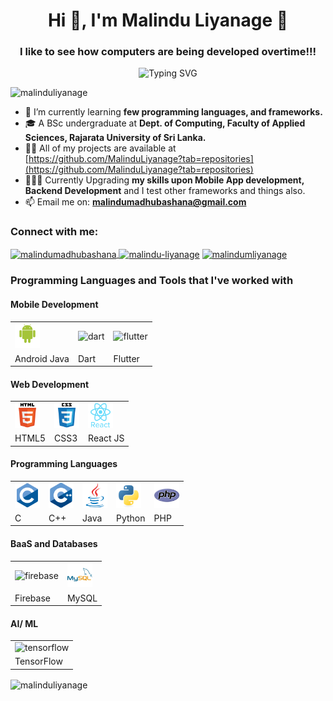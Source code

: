 <h1 align="center">Hi 👋, I'm Malindu Liyanage 🤠</h1>
<h3 align="center">I like to see how computers are being developed overtime!!!</h3>
<p align="center">
  <img src="https://readme-typing-svg.herokuapp.com?font=Fira+Code&size=22&pause=1000&color=F7F7F7&center=true&vCenter=true&width=500&lines=Welcome+to+my+GitHub+profile!;I+love+coding!;Happy+to+connect!" alt="Typing SVG" />
</p>


<p align="left"> <img src="https://komarev.com/ghpvc/?username=malinduliyanage&label=Profile%20views&color=0e75b6&style=plastic" alt="malinduliyanage" /> </p>

- 🌱 I’m currently learning **few programming languages, and frameworks.**
- 🎓 A BSc undergraduate at **Dept. of Computing, Faculty of Applied Sciences, Rajarata University of Sri Lanka.**
- 👨‍💻 All of my projects are available at [https://github.com/MalinduLiyanage?tab=repositories](https://github.com/MalinduLiyanage?tab=repositories)
- 👩🏻‍💻 Currently Upgrading **my skills upon Mobile App development, Backend Development** and I test other frameworks and things also.
- 📫 Email me on: **malindumadhubashana@gmail.com**

<h3 align="left">Connect with me:</h3>
<p align="left">
<a href="mailto:malindumadhubashana@gmail.com" target="blank">
  <img align="center" src="https://upload.wikimedia.org/wikipedia/commons/thumb/7/7e/Gmail_icon_%282020%29.svg/512px-Gmail_icon_%282020%29.svg.png" alt="malindumadhubashana" height="30" width="40" />
</a>
<a href="https://www.linkedin.com/in/malindu-liyanage" target="blank"><img align="center" src="https://raw.githubusercontent.com/rahuldkjain/github-profile-readme-generator/master/src/images/icons/Social/linked-in-alt.svg" alt="malindu-liyanage" height="30" width="40" /></a>
<a href="https://fb.com/malindumliyanage" target="blank"><img align="center" src="https://raw.githubusercontent.com/rahuldkjain/github-profile-readme-generator/master/src/images/icons/Social/facebook.svg" alt="malindumliyanage" height="30" width="40" /></a>
</p>

<h3 align="left">Programming Languages and Tools that I've worked with</h3>
<h4>Mobile Development</h4>
    <table>
        <tr>
            <td><img src="https://raw.githubusercontent.com/devicons/devicon/master/icons/android/android-original-wordmark.svg" alt="android" width="40" height="40"/></td>
            <td><img src="https://www.vectorlogo.zone/logos/dartlang/dartlang-icon.svg" alt="dart" width="40" height="40"/></td>
            <td><img src="https://www.vectorlogo.zone/logos/flutterio/flutterio-icon.svg" alt="flutter" width="40" height="40"/></td>
        </tr>
        <tr>
            <td>Android Java</td>
            <td>Dart</td>
            <td>Flutter</td>
        </tr>
    </table>
<h4>Web Development</h4>
    <table>
        <tr>
            <td><img src="https://raw.githubusercontent.com/devicons/devicon/master/icons/html5/html5-original-wordmark.svg" alt="html5" width="40" height="40"/></td>
            <td><img src="https://raw.githubusercontent.com/devicons/devicon/master/icons/css3/css3-original-wordmark.svg" alt="css3" width="40" height="40"/></td>
            <td><img src="https://raw.githubusercontent.com/devicons/devicon/master/icons/react/react-original-wordmark.svg" alt="react" width="40" height="40"/></td>
        </tr>
        <tr>
            <td>HTML5</td>
            <td>CSS3</td>
            <td>React JS</td>
        </tr>
    </table>

<h4>Programming Languages</h4>
    <table>
        <tr>
            <td><img src="https://raw.githubusercontent.com/devicons/devicon/master/icons/c/c-original.svg" alt="c" width="40" height="40"/></td>
            <td><img src="https://raw.githubusercontent.com/devicons/devicon/master/icons/cplusplus/cplusplus-original.svg" alt="cplusplus" width="40" height="40"/></td>
            <td><img src="https://raw.githubusercontent.com/devicons/devicon/master/icons/java/java-original.svg" alt="java" width="40" height="40"/></td>
            <td><img src="https://raw.githubusercontent.com/devicons/devicon/master/icons/python/python-original.svg" alt="python" width="40" height="40"/></td>
            <td><img src="https://raw.githubusercontent.com/devicons/devicon/master/icons/php/php-original.svg" alt="php" width="40" height="40"/></td>
        </tr>
        <tr>
            <td>C</td>
            <td>C++</td>
            <td>Java</td>
            <td>Python</td>
            <td>PHP</td>
        </tr>
    </table>

<h4>BaaS and Databases</h4>
    <table>
        <tr>
            <td><img src="https://www.vectorlogo.zone/logos/firebase/firebase-icon.svg" alt="firebase" width="40" height="40"/></td>
            <td><img src="https://raw.githubusercontent.com/devicons/devicon/master/icons/mysql/mysql-original-wordmark.svg" alt="mysql" width="40" height="40"/></td>
        </tr>
        <tr>
            <td>Firebase</td>
            <td>MySQL</td>
        </tr>
    </table>

<h4>AI/ ML</h4>

<table>
        <tr>
            <td><img src="https://www.vectorlogo.zone/logos/tensorflow/tensorflow-icon.svg" alt="tensorflow" width="40" height="40"/></td>
        </tr>
        <tr>
            <td>TensorFlow</td>
        </tr>
    </table>

<p>
  <img align="center" src="https://github-readme-stats.vercel.app/api/top-langs?username=malinduliyanage&show_icons=true&locale=en&layout=compact&theme=dark" alt="malinduliyanage" />
</p>


